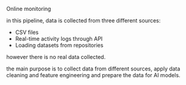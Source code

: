 Online monitoring

in this pipeline, data is collected from three different sources:
  * CSV files
  * Real-time activity logs through API
  * Loading datasets from repositories

however there is no real data collected.

the main purpose is to collect data from different sources, apply data cleaning and feature engineering and prepare the data for AI models.
